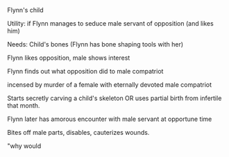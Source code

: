 Flynn's child

Utility: if Flynn manages to seduce male servant of opposition (and
likes him)

Needs: Child's bones (Flynn has bone shaping tools with her)

Flynn likes opposition, male shows interest

Flynn finds out what opposition did to male compatriot

incensed by murder of a female with eternally devoted male compatriot

Starts secretly carving a child's skeleton OR uses partial birth from
infertile that month.

Flynn later has amorous encounter with male servant at opportune time

Bites off male parts, disables, cauterizes wounds.

"why would
